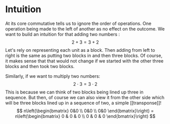 # Intuition
At its core commutative tells us to ignore the order of operations.
One operation being made to the left of another as no effect on the outcome.
We want to build an intuition for that adding two numbers :
$$
2 + 3 = 3 + 2
$$
Let's rely on representing each unit as a block.
Then adding from left to right is the same as putting two blocks in and then three blocks.
Of course, it makes sense that that would not change if we started with the other three blocks and then took two blocks.

Similarly, if we want to multiply two numbers:
$$
2 \cdot 3 = 3 \cdot 2
$$
This is because we can think of two blocks being lined up three in sequence.
But then, of course we can also view it from the other side which will be three blocks lined up in a sequence of two, a simple [[transponse]]!
$$
n\left(\begin{bmatrix}
0&0 \\
0&0 \\
0&0
\end{bmatrix}\right) = n\left(\begin{bmatrix}
0 & 0 & 0 \\
0 & 0 & 0
\end{bmatrix}\right)
$$